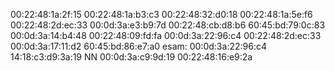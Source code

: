 00:22:48:1a:2f:15
00:22:48:1a:b3:c3
00:22:48:32:d0:18
00:22:48:1a:5e:f6
00:22:48:2d:ec:33
00:0d:3a:e3:b9:7d
00:22:48:cb:d8:b6
60:45:bd:79:0c:83
00:0d:3a:14:b4:48
00:22:48:09:fd:fa
00:0d:3a:22:96:c4
00:22:48:2d:ec:33
00:0d:3a:17:11:d2
60:45:bd:86:e7:a0
esam:
00:0d:3a:22:96:c4
14:18:c3:d9:3a:19
NN
00:0d:3a:c9:9d:19
00:22:48:16:e9:2a
